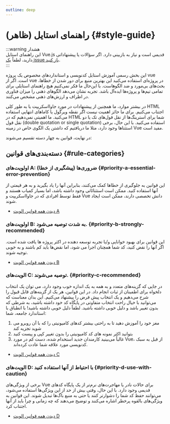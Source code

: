 ```yaml
---
outline: deep
---
```


# راهنمای استایل (ظاهر) {#style-guide}

:::warning هشدار  
این راهنمای استایل Vue.js قدیمی است و نیاز به بازبینی دارد. اگر سؤالات یا پیشنهاداتی دارید، لطفاً [یک issue باز کنید](https://github.com/vuejs/docs/issues/new).  
:::

این بخش رسمی آموزش استایل کدنویسی و استانداردهای مخصوص یک پروژه vue است. اگر از vue در پروژه‌ای استفاده می‌کنید این بهترین منبع برای دور شدن از خطاها، بحث‌های بی‌مورد و ضد الگوهاست. با این‌حال ما فکر نمی‌کنیم هیچ راهنمای استایلی برای تمامی تیم‌ها و پروژه‌ها ایده‌آل باشد. تجربه نشان می‌دهد الگوهای ذهنی را میزان فناوری در اطراف و ارزش‌های ذهنی مشخص می‌کنند.

در بیشتر موارد، ما همچنین از پیشنهادات در مورد جاوااسکریپت یا به طور کلی HTML اجتناب می‌کنیم. برای ما حائز اهمیت نیست اگر نقطه ویرگول یا کاماهای انتهایی استفاده می‌کنید. ما اهمیتی نمی‌دهیم که در HTML شما برای استرینگ‌ها از نقل قول‌های تک یا دو نقل قول (double quotation or single quotation) استفاده می‌کنید. با این حال، برخی استثناها وجود دارد، مثلا ما دریافتیم که داشتن یک الگوی خاص در زمینه Vue مفید است.

در نهایت، قوانین به چهار دسته تقسیم می‌شوند:

## دسته‌بندی‌های قوانین {#rule-categories}

### اولویت‌های A: ضروری‌‌ها (پیشگیری از خطا) {#priority-a-essential-error-prevention}

این قوانین به جلوگیری از خطاها کمک می‌کنند، بنابراین آنها را یاد بگیرید و به هر قیمتی از آنها استفاده کنید. ممکن است استثنائاتی وجود داشته باشد، اما بسیار کمیاب هستند و فقط توسط افرادی که در جاوااسکریپت و Vue دانش تخصصی دارند، ممکن است ایجاد شوند.

- [دیدن همه قوانین الویت A](./rules-essential)

### اولویت‌های B: به شدت توصیه می‌شود. {#priority-b-strongly-recommended}

این قوانین برای بهبود خوانایی و/یا تجربه توسعه دهنده در اکثر پروژه ها یافت شده است. اگر آنها را نقض کنید، کد شما همچنان اجرا می شود، اما نقض‌ها باید کم باشند و به خوبی توجیه شوند.

- [دیدن همه قوانین الویت B](./rules-strongly-recommended)

### الویت‌های C: توصیه می‌شوند. {#priority-c-recommended}

در جایی که گزینه‌های متعدد و به همه به یک اندازه خوب وجود دارد، می توان یک انتخاب دلخواه برای اطمینان از ثبات انجام داد. در این قوانین، هر یک از گزینه‌های قابل قبول را شرح می‌دهیم و یک انتخاب پیش فرض را پیشنهاد می‌کنیم. این بدان معناست که می‌توانید با خیال راحت انتخاب متفاوتی در پایگاه کد خود داشته باشید، به شرطی که بدون تغییر باشد و دلیل خوبی داشته باشید. لطفاً دلیل خوبی داشته باشید! با انطباق با استاندارد جامعه، شما:

1. مغز خود را آموزش دهید تا به راحتی بیشتر کدهای کامیونیتی را که با آن روبرو می شوید تجزیه کند
2. بتوانید اکثر نمونه های کد کامیونیتی را بدون تغییر کپی و پیست کنید
3. غالباً می‌بینید کارمندان جدید استخدام شده، دست کم در مورد Vue، از قبل به سبک کدنویسی مورد علاقه شما عادت کرده‌اند.

- [دیدن همه قوانین الویت C](./rules-recommended)

### الویت‌های D: با احتیاط از آنها استفاده کنید {#priority-d-use-with-caution}

برخی از ویژگی‌های Vue برای حالات نادر یا مهاجرت‌‌های نرم‌تر از یک پایگاه کدهای قدیمی وجود دارد. با این حال، وقتی بیش از حد از این ویژگی‌ها استفاده می‌شود، می‌توانند حفظ کد شما را دشوارتر کنند یا حتی به منبع باگ‌ها تبدیل شوند. این قوانین به ویژگی‌های بالقوه پرخطر اشاره می‌کنند و توضیح می‌دهند که چه زمانی و چرا باید از آنها اجتناب کرد.

- [دیدن همه قوانین الویت D](./rules-use-with-caution)
